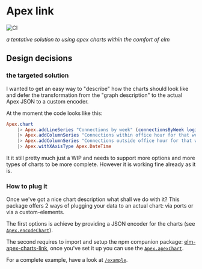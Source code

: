 # Apex link

![CI](https://github.com/leojpod/elm-apex-charts-link/workflows/CI/badge.svg?branch=master)

*a tentative solution to using apex charts within the comfort of elm*

## Design decisions

### the targeted solution

I wanted to get an easy way to "describe" how the charts should look like and defer the transformation from the "graph description" to the actual Apex JSON to a custom encoder.

At the moment the code looks like this: 

```elm
Apex.chart
    |> Apex.addLineSeries "Connections by week" (connectionsByWeek logins)
    |> Apex.addColumnSeries "Connections within office hour for that week" (dayTimeConnectionByWeek logins)
    |> Apex.addColumnSeries "Connections outside office hour for that week" (outsideOfficeHourConnectionByWeek logins)
    |> Apex.withXAxisType Apex.DateTime

```

It it still pretty much just a WIP and needs to support more options and more types of charts to be more complete.
However it is working fine already as it is.


### How to plug it

Once we've got a nice chart description what shall we do with it? 
This package offers 2 ways of plugging your data to an actual chart: via ports or via a custom-elements.

The first options is achieve by providing a JSON encoder for the charts (see [`Apex.encodeChart`](Apex#encodeChart)).

The second requires to import and setup the npm companion package: [elm-apex-charts-link](https://www.npmjs.com/package/elm-apex-charts-link), once you've set it up you can use the [`Apex.apexChart`](Apex#apexChart).

For a complete example, have a look at [`/example`](https://github.com/leojpod/elm-apex-charts-link/tree/master/example).
